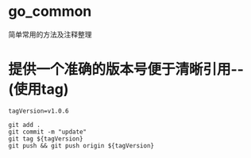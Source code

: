 # go_common
简单常用的方法及注释整理


# 提供一个准确的版本号便于清晰引用--(使用tag)
```shell
tagVersion=v1.0.6

git add . 
git commit -m "update"
git tag ${tagVersion}
git push && git push origin ${tagVersion}


```